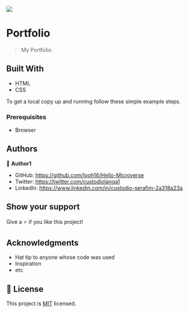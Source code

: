 ![](https://img.shields.io/badge/Microverse-blueviolet)

# Portfolio

> My Portfolio.


## Built With

- HTML
- CSS

To get a local copy up and running follow these simple example steps.

### Prerequisites
- Browser

## Authors

👤 **Author1**

- GitHub: https://github.com/looh16/Hello-Microverse
- Twitter: https://twitter.com/custodiolanga1
- LinkedIn: https://www.linkedin.com/in/custodio-serafim-2a318a23a

## Show your support

Give a ⭐️ if you like this project!

## Acknowledgments

- Hat tip to anyone whose code was used
- Inspiration
- etc

## 📝 License

This project is [MIT](./MIT.md) licensed.
